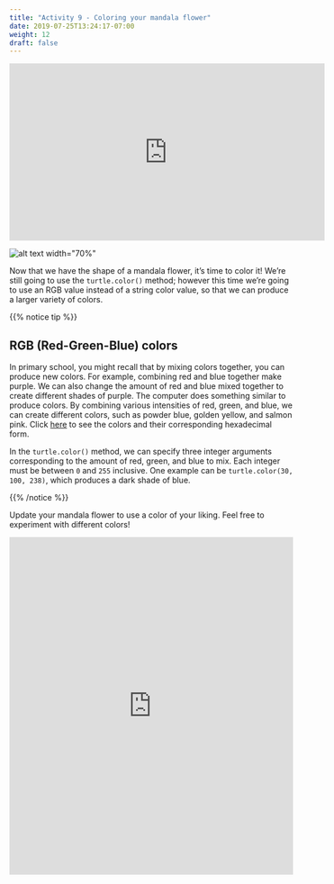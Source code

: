 ```yaml
---
title: "Activity 9 - Coloring your mandala flower"
date: 2019-07-25T13:24:17-07:00
weight: 12
draft: false
---
```


<p style="text-align: center;"><iframe width="560" height="315" src="https://youtube.com/embed/X3cGRSyeJrs" frameborder="0" allow="accelerometer; autoplay; clipboard-write; encrypted-media; gyroscope; picture-in-picture" allowfullscreen></iframe></p>

![alt text width="70%"](../media/mandala-blue.png "mandala flower with blue pedals")

Now that we have the shape of a mandala flower, it’s time to color it! We’re still going to use the `turtle.color()` method; however this time we’re going to use an RGB value instead of a string color value, so that we can produce a larger variety of colors.

{{% notice tip %}}

## RGB (Red-Green-Blue) colors

In primary school, you might recall that by mixing colors together, you can produce new colors. For example, combining red and blue together make purple. We can also change the amount of red and blue mixed together to create different shades of purple. The computer does something similar to produce colors. By combining various intensities of red, green, and blue, we can create different colors, such as powder blue, golden yellow, and salmon pink. Click [here](https://htmlcolorcodes.com/color-names/) to see the colors and their corresponding hexadecimal form.

In the `turtle.color()` method, we can specify three integer arguments corresponding to the amount of red, green, and blue to mix. Each integer must be between `0` and `255` inclusive. One example can be `turtle.color(30, 100, 238)`, which produces a dark shade of blue.

{{% /notice %}}

Update your mandala flower to use a color of your liking. Feel free to experiment with different colors!

<iframe src="https://trinket.io/embed/python/1f9c80fffe" width="100%" height="600" frameborder="0" marginwidth="0" marginheight="0" allowfullscreen></iframe>
